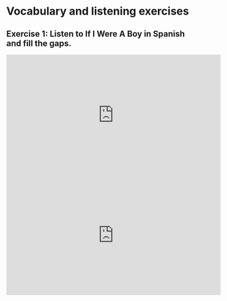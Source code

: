 <h1>Vocabulary and listening exercises</h1>
<h2>Exercise 1: Listen to If I Were A Boy in Spanish and fill the gaps.</h2>

<iframe width="560" height="315" src="https://www.youtube.com/embed/reNbbLSwRlE" frameborder="0" allow="autoplay; encrypted-media"  allowfullscreen></iframe>

<iframe src="https://h5p.org/h5p/embed/345734" width="560" height="315" frameborder="0" allowfullscreen="allowfullscreen"></iframe>

